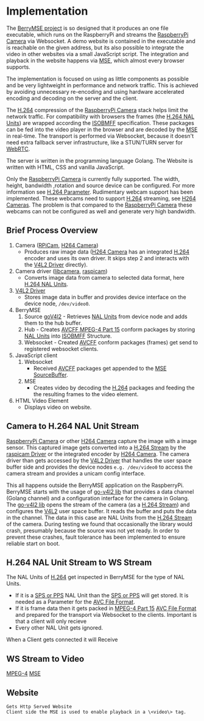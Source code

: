 # Implementation

The [BerryMSE project](https://github.com/Ch3ri0ur/berrymse) is so designed that it produces an one file executable, which runs on the RaspberryPi and streams the [RaspberryPi Camera](Theory/Camera%20and%20Driver/rpicamera.md) via Websocket. A demo website is contained in the executable and is reachable on the given address, but its also possible to integrate the video in other websites via a small JavaScript script. The integration and playback in the website happens via [MSE](Theory/Video/mse.md), which almost every browser supports.

The implementation is focused on using as little components as possible and be very lightweight in performance and network traffic. This is achieved by avoiding unnecessary re-encoding and using hardware accelerated encoding and decoding on the server and the client.

The [H.264](Theory/Video/h264.md) compression of the [RaspberryPi Camera](Theory/Camera%20and%20Driver/rpicamera.md) stack helps limit the network traffic. For compatibility with browsers the frames (the [H.264 NAL Units](Theory/Video/h264.md)) are wrapped according the [ISOBMFF](Theory/Video/mpeg4.md) specification. These packages can be fed into the video player in the browser and are decoded by the [MSE](Theory/Video/mse.md) in real-time. The transport is performed via Websocket, because it doesn't need extra fallback server infrastructure, like a STUN/TURN server for [WebRTC](Research/webRTC.md).

The server is written in the programming language Golang. The Website is written with HTML, CSS and vanilla JavaScript.

Only the [RaspberryPi Camera](Theory/Camera%20and%20Driver/rpicamera.md) is currently fully supported. The width, height, bandwidth ,rotation and source device can be configured. For more information see [H.264 Parameter](Theory/Video/h264.md). Rudimentary webcam support has been implemented. These webcams need to support [H.264](Theory/Video/h264.md) streaming, see [H264 Cameras](Theory/Camera%20and%20Driver/h264camera.md). The problem is that compared to the [RaspberryPi Camera](Theory/Camera%20and%20Driver/rpicamera.md) these webcams can not be configured as well and generate very high bandwidth.

## Brief Process Overview

1. Camera ([RPiCam](Theory/Camera%20and%20Driver/rpicamera.md), [H264 Camera](Theory/Camera%20and%20Driver/h264camera.md))
    - Produces raw image data ([H264 Camera](Theory/Camera%20and%20Driver/h264camera.md) has an integrated [H.264](Theory/Video/h264.md) encoder and uses its own driver. It skips step 2 and interacts with the [V4L2 Driver](Theory/Camera%20and%20Driver/v4l2.md) directly).
2. Camera driver ([libcamera](Theory/Camera%20and%20Driver/libcamera.md), [raspicam](Theory/Camera%20and%20Driver/legacycameraStack.md))
    - Converts image data from camera to selected data format, here [H.264 NAL Units](Theory/Video/h264.md).
3. [V4L2 Driver](Theory/Camera%20and%20Driver/v4l2.md)
    - Stores image data in buffer and provides device interface on the device node, ``/dev/video0``.
4. BerryMSE
    1. Source [goV4l2](Theory/Camera%20and%20Driver/goV4l2.md)
            - Retrieves [NAL Units](Theory/Video/h264.md) from device node and adds them to the hub buffer.
    2. Hub
            - Creates [AVCFF MPEG-4 Part 15](Theory/Video/mpeg4.md) conform packages by storing [NAL Units](Theory/Video/h264.md) into [ISOBMFF](Theory/Video/mpeg4.md) Structure.
    3. Websocket
            - Created [AVCFF](Theory/Video/avcff.md) conform packages (frames) get send to registered websocket clients.
5. JavaScript client
    1. Websocket
        - Received [AVCFF](Theory/Video/avcff.md) packages get appended to the [MSE SourceBuffer](Theory/Video/mse.md).
    2. MSE
        - Creates video by decoding the [H.264](Theory/Video/h264.md) packages and feeding the the resulting frames to the video element.
6. HTML Video Element
    - Displays video on website.

## Camera to H.264 NAL Unit Stream

[RaspberryPi Camera](Theory/Camera%20and%20Driver/rpicamera.md) or other [H264 Camera](Theory/Camera%20and%20Driver/h264camera.md) capture the image with a image sensor. This captured image gets converted into a [H.264 Stream](Theory/Video/h264.md) by the [raspicam Driver](Theory/Camera%20and%20Driver/legacycameraStack.md) or the integrated encoder by [H264 Camera](Theory/Camera%20and%20Driver/h264camera.md). The camera driver than gets accessed by the [V4L2 Driver](Theory/Camera%20and%20Driver/v4l2.md) that handles the user space buffer side and provides the device nodes ``e.g. /dev/video0`` to access the camera stream and provides a unicam config interface.

This all happens outside the BerryMSE application on the RaspberryPi. BerryMSE starts with the usage of [go-v4l2 lib](Theory/Camera%20and%20Driver/goV4l2.md) that provides a data channel (Golang channel) and a configuration interface for the camera in Golang. The [go-v4l2 lib](Theory/Camera%20and%20Driver/goV4l2.md) opens the stream of the camera (as a [H.264 Stream](Theory/Video/h264.md)) and configures the [V4L2](Theory/Camera%20and%20Driver/v4l2.md) user space buffer.
It reads the buffer and puts the data in the channel. The data in this case are NAL Units from the [H.264 Stream](Theory/Video/h264.md) of the camera. During testing we found that occasionally the library would crash, presumably because the source was not yet ready. In order to prevent these crashes, fault tolerance has been implemented to ensure reliable start on boot.

## H.264 NAL Unit Stream to WS Stream

The NAL Units of [H.264](Theory/Video/h264.md) get inspected in BerryMSE for the type of NAL Units.

- If it is a [SPS or PPS](Theory/Video/h264.md) NAL Unit than the [SPS or PPS](Theory/Video/h264.md) will get stored. It is needed as a Parameter for the [AVC File Format](Theory/Video/avcff.md).
- If it is frame data then it gets packed in [MPEG-4 Part 15](Theory/Video/mpeg4.md) [AVC File Format](Theory/Video/avcff.md) and prepared for the transport via Websocket to the clients. Important is that a client will only recieve
- Every other NAL Unit gets ignored.

When a Client gets connected it will Receive

## WS Stream to Video

[MPEG-4](Theory/Video/mpeg4.md)
[MSE](Theory/Video/mse.md)


## Website
    Gets Http Served Website
    Client side the MSE is used to enable playback in a \<video\> tag.


